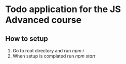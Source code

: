 # Todo application for the JS Advanced course 


## How to setup

1. Go to root directory and run _npm i_
2. When setup is complated run _npm start_
